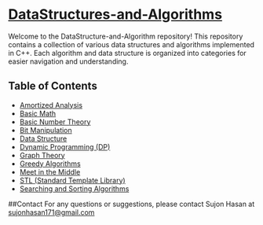 # [DataStructures-and-Algorithms](https://github.com/SujonHasan/DataStructures-and-Algorithms)

Welcome to the DataStructure-and-Algorithm repository! This repository contains a collection of various data structures and algorithms implemented in C++. Each algorithm and data structure is organized into categories for easier navigation and understanding.

## Table of Contents
- [Amortized Analysis](https://github.com/SujonHasan/DataStructures-and-Algorithms/tree/main/Amortized%20analysis%20Two%20Pointer)
- [Basic Math](https://github.com/SujonHasan/DataStructures-and-Algorithms/tree/main/Basic%20Math)
- [Basic Number Theory](https://github.com/SujonHasan/DataStructures-and-Algorithms/tree/main/Basic%20Number%20%20Theory)
- [Bit Manipulation](https://github.com/SujonHasan/DataStructures-and-Algorithms/tree/main/Bit%20manipulation)
- [Data Structure](https://github.com/SujonHasan/DataStructures-and-Algorithms/tree/main/Data%20Structure)
- [Dynamic Programming (DP)](https://github.com/SujonHasan/DataStructures-and-Algorithms/tree/main/Dynamic%20Programming(DP))
- [Graph Theory](https://github.com/SujonHasan/DataStructures-and-Algorithms/tree/main/Graph%20Theory)
- [Greedy Algorithms](https://github.com/SujonHasan/DataStructures-and-Algorithms/tree/main/Greedy%20algorithms)
- [Meet in the Middle](https://github.com/SujonHasan/DataStructures-and-Algorithms/tree/main/Meet%20in%20the%20middle)
- [STL (Standard Template Library)](https://github.com/SujonHasan/DataStructures-and-Algorithms/tree/main/STL)
- [Searching and Sorting Algorithms](https://github.com/SujonHasan/DataStructures-and-Algorithms/tree/main/Searching%20and%20sorting%20Algorithm)

##Contact
For any questions or suggestions, please contact Sujon Hasan at [sujonhasan171@gmail.com](mailto:sujonhasan171@gmail.com)
